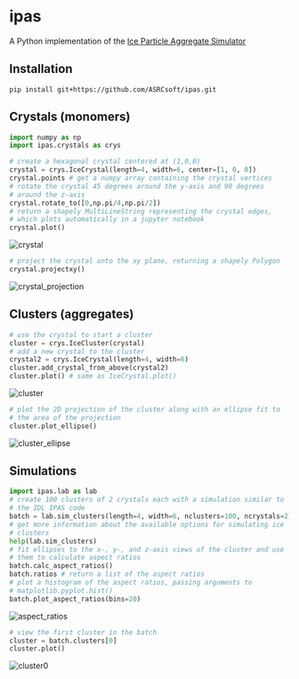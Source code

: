 # ipas
A Python implementation of the [Ice Particle Aggregate Simulator](http://www.carlgschmitt.com/Microphysics.html)

## Installation

```shell
pip install git+https://github.com/ASRCsoft/ipas.git
```

## Crystals (monomers)
```python
import numpy as np
import ipas.crystals as crys

# create a hexagonal crystal centered at (1,0,0)
crystal = crys.IceCrystal(length=4, width=6, center=[1, 0, 0])
crystal.points # get a numpy array containing the crystal vertices
# rotate the crystal 45 degrees around the y-axis and 90 degrees
# around the z-axis
crystal.rotate_to([0,np.pi/4,np.pi/2])
# return a shapely MultiLineString representing the crystal edges,
# which plots automatically in a jupyter notebook
crystal.plot()
```
![crystal](https://user-images.githubusercontent.com/4205859/27136311-01852f9a-50e9-11e7-8f10-db348cdddd3a.png)
```python
# project the crystal onto the xy plane, returning a shapely Polygon
crystal.projectxy()
```
![crystal_projection](https://user-images.githubusercontent.com/4205859/27136458-5f9d07ba-50e9-11e7-8665-f230dc932c6a.png)

## Clusters (aggregates)
```python
# use the crystal to start a cluster
cluster = crys.IceCluster(crystal)
# add a new crystal to the cluster
crystal2 = crys.IceCrystal(length=4, width=6)
cluster.add_crystal_from_above(crystal2)
cluster.plot() # same as IceCrystal.plot()
```
![cluster](https://user-images.githubusercontent.com/4205859/27136603-bc31c48e-50e9-11e7-88b1-afe0ba2e5790.png)
```python
# plot the 2D projection of the cluster along with an ellipse fit to
# the area of the projection
cluster.plot_ellipse()
```
![cluster_ellipse](https://user-images.githubusercontent.com/4205859/27136608-bfec5d6e-50e9-11e7-8889-6784203a1937.png)


## Simulations
```python
import ipas.lab as lab
# create 100 clusters of 2 crystals each with a simulation similar to
# the IDL IPAS code
batch = lab.sim_clusters(length=4, width=6, nclusters=100, ncrystals=2)
# get more information about the available options for simulating ice
# clusters
help(lab.sim_clusters)
# fit ellipses to the x-, y-, and z-axis views of the cluster and use
# them to calculate aspect ratios
batch.calc_aspect_ratios()
batch.ratios # return a list of the aspect ratios
# plot a histogram of the aspect ratios, passing arguments to
# matplotlib.pyplot.hist()
batch.plot_aspect_ratios(bins=20)
```
![aspect_ratios](https://user-images.githubusercontent.com/4205859/27137095-029e7920-50eb-11e7-989e-f71037e10afb.png)
```python
# view the first cluster in the batch
cluster = batch.clusters[0]
cluster.plot()
```
![cluster0](https://user-images.githubusercontent.com/4205859/27137197-49cb2492-50eb-11e7-9e6c-9b14be9315a5.png)
